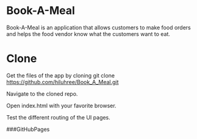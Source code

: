 # Book-A-Meal
Book-A-Meal is an application that allows customers to make food orders and helps the food vendor know what the customers want to eat.
# Clone
Get the files of the app by cloning 
git clone https://github.com/hiluhree/Book_A_Meal.git

Navigate to the cloned repo.

Open index.html with your favorite browser.

Test the different routing of the UI pages.

###GitHubPages


